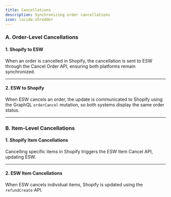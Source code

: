 ```yaml
---
title: Cancellations  
description: Synchronizing order cancellations  
icon: lucide:shredder
---
```


### A. Order-Level Cancellations

#### 1. Shopify to ESW

When an order is cancelled in Shopify, the cancellation is sent to ESW through the Cancel Order API, ensuring both platforms remain synchronized.

---

#### 2. ESW to Shopify

When ESW cancels an order, the update is communicated to Shopify using the GraphQL `orderCancel` mutation, so both systems display the same order status.

---

### B. Item-Level Cancellations

#### 1. Shopify Item Cancellations

Cancelling specific items in Shopify triggers the ESW Item Cancel API, updating ESW.

---

#### 2. ESW Item Cancellations

When ESW cancels individual items, Shopify is updated using the `refundCreate` API.